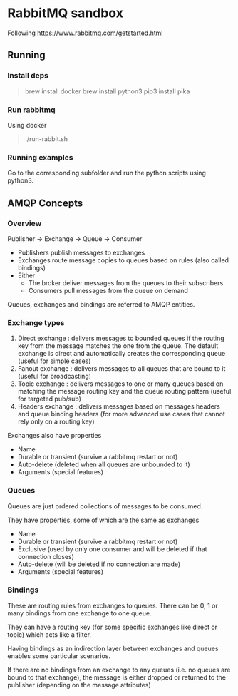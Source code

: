 # RabbitMQ sandbox

Following https://www.rabbitmq.com/getstarted.html

## Running 

### Install deps

> brew install docker
> brew install python3
> pip3 install pika

### Run rabbitmq

Using docker
> ./run-rabbit.sh 

### Running examples

Go to the corresponding subfolder and run the python scripts using python3.

## AMQP Concepts

### Overview

Publisher -> Exchange -> Queue -> Consumer

- Publishers publish messages to exchanges
- Exchanges route message copies to queues based on rules (also called bindings)
- Either
    - The broker deliver messages from the queues to their subscribers
    - Consumers pull messages from the queue on demand

Queues, exchanges and bindings are referred to AMQP entities.

### Exchange types

1. Direct exchange : delivers messages to bounded queues if the routing key from the message matches the one from the queue. The default exchange is direct and automatically creates the corresponding queue (useful for simple cases)
2. Fanout exchange : delivers messages to all queues that are bound to it (useful for broadcasting)
3. Topic exchange : delivers messages to one or many queues based on matching the message routing key and the queue routing pattern (useful for targeted pub/sub)
4. Headers exchange : delivers messages based on messages headers and queue binding headers (for more advanced use cases that cannot rely only on a routing key)

Exchanges also have properties
- Name
- Durable or transient (survive a rabbitmq restart or not)
- Auto-delete (deleted when all queues are unbounded to it)
- Arguments (special features)

### Queues

Queues are just ordered collections of messages to be consumed.

They have properties, some of which are the same as exchanges
- Name
- Durable or transient (survive a rabbitmq restart or not)
- Exclusive (used by only one consumer and will be deleted if that connection closes)
- Auto-delete (will be deleted if no connection are made)
- Arguments (special features)

### Bindings

These are routing rules from exchanges to queues. There can be 0, 1 or many bindings from one exchange to one queue.

They can have a routing key (for some specific exchanges like direct or topic) which acts like a filter.

Having bindings as an indirection layer between exchanges and queues enables some particular scenarios.

If there are no bindings from an exchange to any queues (i.e. no queues are bound to that exchange), the message is either dropped or returned to the publisher (depending on the message attributes)